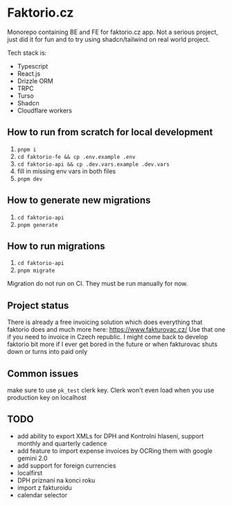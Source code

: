# Faktorio.cz

Monorepo containing BE and FE for faktorio.cz app.
Not a serious project, just did it for fun and to try using shadcn/tailwind on real world project.

Tech stack is:

- Typescript
- React.js
- Drizzle ORM
- TRPC
- Turso
- Shadcn
- Cloudflare workers

## How to run from scratch for local development

1. `pnpm i`
2. `cd faktorio-fe && cp .env.example .env`
3. `cd faktorio-api && cp .dev.vars.example .dev.vars`
4. fill in missing env vars in both files
5. `pnpm dev`

## How to generate new migrations

1. `cd faktorio-api`
2. `pnpm generate`

## How to run migrations

1. `cd faktorio-api`
2. `pnpm migrate`

Migration do not run on CI. They must be run manually for now.

## Project status

There is already a free invoicing solution which does everything that faktorio does and much more here: https://www.fakturovac.cz/
Use that one if you need to invoice in Czech republic.
I might come back to develop faktorio bit more if I ever get bored in the future or when fakturovac shuts down or turns into paid only

## Common issues

make sure to use `pk_test` clerk key. Clerk won't even load when you use production key on localhost

## TODO

- add ability to export XMLs for DPH and Kontrolni hlaseni, support monthly and quarterly cadence
- add feature to import expense invoices by OCRing them with google gemini 2.0
- add support for foreign currencies
- localfirst
- DPH priznani na konci roku
- import z fakturoidu
- calendar selector
